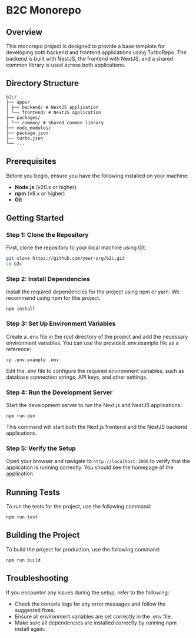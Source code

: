 # B2C Monorepo

## Overview

This monorepo project is designed to provide a base template for developing both backend and frontend applications using TurboRepo. The backend is built with NestJS, the frontend with NextJS, and a shared common library is used across both applications.

## Directory Structure

```
b2c/
├── apps/
│ ├── backend/ # NestJS application
│ └── frontend/ # NextJS application
├── packages/
│ └── common/ # Shared common library
├── node_modules/
├── package.json
├── turbo.json
└── ...
```

## Prerequisites

Before you begin, ensure you have the following installed on your machine:

- **Node.js** (v20.x or higher)
- **npm** (v9.x or higher)
- **Git**

## Getting Started

### Step 1: Clone the Repository

First, clone the repository to your local machine using Git:

```bash
git clone https://github.com/your-org/b2c.git
cd b2c
```
### Step 2: Install Dependencies

Install the required dependencies for the project using npm or yarn. We recommend using npm for this project.

```
npm install
```

### Step 3: Set Up Environment Variables

Create a .env file in the root directory of the project and add the necessary environment variables. You can use the provided .env.example file as a reference:

```
cp .env.example .env
```

Edit the .env file to configure the required environment variables, such as database connection strings, API keys, and other settings.

### Step 4: Run the Development Server

Start the development server to run the Next.js and NestJS applications:

```
npm run dev
```

This command will start both the Next.js frontend and the NestJS backend applications.

### Step 5: Verify the Setup

Open your browser and navigate to ```http://localhost:3000``` to verify that the application is running correctly. You should see the homepage of the application.

## Running Tests

To run the tests for the project, use the following command:

```
npm run test
```

## Building the Project

To build the project for production, use the following command:

```
npm run build
```

## Troubleshooting

If you encounter any issues during the setup, refer to the following:

<ul>
<li>Check the console logs for any error messages and follow the suggested fixes.</li>
<li>Ensure all environment variables are set correctly in the .env file.</li>
<li>Make sure all dependencies are installed correctly by running npm install again.</li>
<ul>



